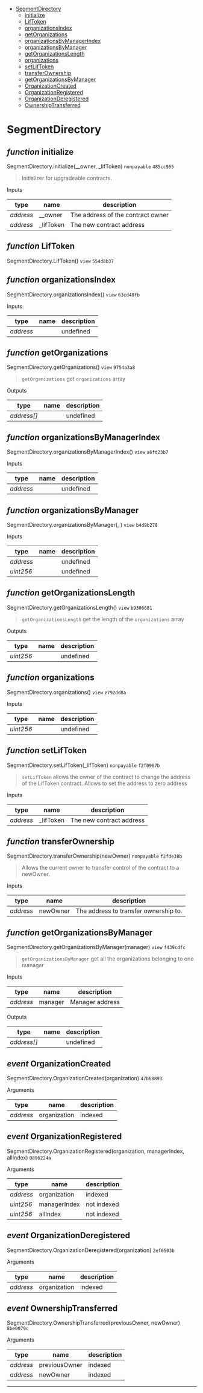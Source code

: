 * [SegmentDirectory](#segmentdirectory)
  * [initialize](#function-initialize)
  * [LifToken](#function-liftoken)
  * [organizationsIndex](#function-organizationsindex)
  * [getOrganizations](#function-getorganizations)
  * [organizationsByManagerIndex](#function-organizationsbymanagerindex)
  * [organizationsByManager](#function-organizationsbymanager)
  * [getOrganizationsLength](#function-getorganizationslength)
  * [organizations](#function-organizations)
  * [setLifToken](#function-setliftoken)
  * [transferOwnership](#function-transferownership)
  * [getOrganizationsByManager](#function-getorganizationsbymanager)
  * [OrganizationCreated](#event-organizationcreated)
  * [OrganizationRegistered](#event-organizationregistered)
  * [OrganizationDeregistered](#event-organizationderegistered)
  * [OwnershipTransferred](#event-ownershiptransferred)

# SegmentDirectory


## *function* initialize

SegmentDirectory.initialize(__owner, _lifToken) `nonpayable` `485cc955`

> Initializer for upgradeable contracts.

Inputs

| **type** | **name** | **description** |
|-|-|-|
| *address* | __owner | The address of the contract owner |
| *address* | _lifToken | The new contract address |


## *function* LifToken

SegmentDirectory.LifToken() `view` `554d8b37`





## *function* organizationsIndex

SegmentDirectory.organizationsIndex() `view` `63cd48fb`


Inputs

| **type** | **name** | **description** |
|-|-|-|
| *address* |  | undefined |


## *function* getOrganizations

SegmentDirectory.getOrganizations() `view` `9754a3a8`

> `getOrganizations` get `organizations` array



Outputs

| **type** | **name** | **description** |
|-|-|-|
| *address[]* |  | undefined |

## *function* organizationsByManagerIndex

SegmentDirectory.organizationsByManagerIndex() `view` `a6fd23b7`


Inputs

| **type** | **name** | **description** |
|-|-|-|
| *address* |  | undefined |


## *function* organizationsByManager

SegmentDirectory.organizationsByManager(, ) `view` `b4d9b278`


Inputs

| **type** | **name** | **description** |
|-|-|-|
| *address* |  | undefined |
| *uint256* |  | undefined |


## *function* getOrganizationsLength

SegmentDirectory.getOrganizationsLength() `view` `b9306681`

> `getOrganizationsLength` get the length of the `organizations` array



Outputs

| **type** | **name** | **description** |
|-|-|-|
| *uint256* |  | undefined |

## *function* organizations

SegmentDirectory.organizations() `view` `e792dd8a`


Inputs

| **type** | **name** | **description** |
|-|-|-|
| *uint256* |  | undefined |


## *function* setLifToken

SegmentDirectory.setLifToken(_lifToken) `nonpayable` `f2f0967b`

> `setLifToken` allows the owner of the contract to change the address of the LifToken contract. Allows to set the address to zero address

Inputs

| **type** | **name** | **description** |
|-|-|-|
| *address* | _lifToken | The new contract address |


## *function* transferOwnership

SegmentDirectory.transferOwnership(newOwner) `nonpayable` `f2fde38b`

> Allows the current owner to transfer control of the contract to a newOwner.

Inputs

| **type** | **name** | **description** |
|-|-|-|
| *address* | newOwner | The address to transfer ownership to. |


## *function* getOrganizationsByManager

SegmentDirectory.getOrganizationsByManager(manager) `view` `f439cdfc`

> `getOrganizationsByManager` get all the organizations belonging to one manager

Inputs

| **type** | **name** | **description** |
|-|-|-|
| *address* | manager | Manager address |

Outputs

| **type** | **name** | **description** |
|-|-|-|
| *address[]* |  | undefined |
## *event* OrganizationCreated

SegmentDirectory.OrganizationCreated(organization) `47b68893`

Arguments

| **type** | **name** | **description** |
|-|-|-|
| *address* | organization | indexed |

## *event* OrganizationRegistered

SegmentDirectory.OrganizationRegistered(organization, managerIndex, allIndex) `0896224a`

Arguments

| **type** | **name** | **description** |
|-|-|-|
| *address* | organization | indexed |
| *uint256* | managerIndex | not indexed |
| *uint256* | allIndex | not indexed |

## *event* OrganizationDeregistered

SegmentDirectory.OrganizationDeregistered(organization) `2ef6503b`

Arguments

| **type** | **name** | **description** |
|-|-|-|
| *address* | organization | indexed |

## *event* OwnershipTransferred

SegmentDirectory.OwnershipTransferred(previousOwner, newOwner) `8be0079c`

Arguments

| **type** | **name** | **description** |
|-|-|-|
| *address* | previousOwner | indexed |
| *address* | newOwner | indexed |


---